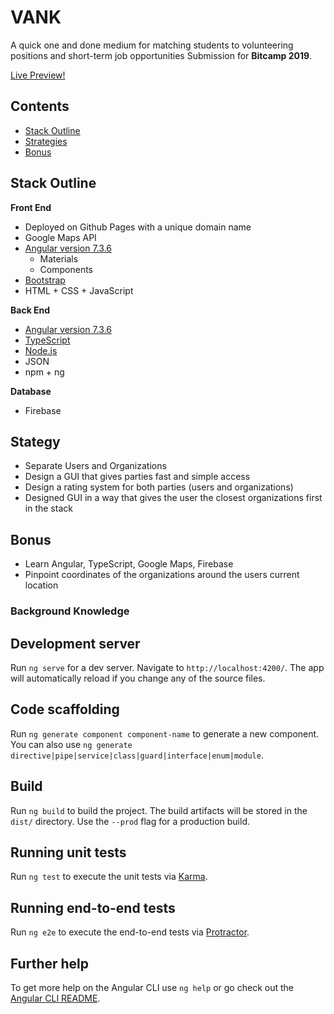 # VANK
A quick one and done medium for matching students to volunteering positions and short-term job opportunities
Submission for **Bitcamp 2019**.

[Live Preview!](http://getvank.com/)

## Contents
- [Stack Outline](#stack-outline)
- [Strategies](#strategies)
- [Bonus](#bonus)

## Stack Outline 
**Front End**
* Deployed on Github Pages with a unique domain name 
* Google Maps API
* [Angular version 7.3.6](https://cli.angular.io/) 
  * Materials
  * Components
* [Bootstrap](https://getbootstrap.com/)
* HTML + CSS + JavaScript

**Back End**
* [Angular version 7.3.6](https://cli.angular.io/) 
* [TypeScript](https://www.typescriptlang.org/)
* [Node.js](https://nodejs.org/en/)
* JSON
* npm + ng

**Database**
* Firebase

## Stategy
* Separate Users and Organizations
* Design a GUI that gives parties fast and simple access 
* Design a rating system for both parties (users and organizations)
* Designed GUI in a way that gives the user the closest organizations first in the stack

## Bonus
* Learn Angular, TypeScript, Google Maps, Firebase 
* Pinpoint coordinates of the organizations around the users current location 







### Background Knowledge 
## Development server

Run `ng serve` for a dev server. Navigate to `http://localhost:4200/`. The app will automatically reload if you change any of the source files.

## Code scaffolding

Run `ng generate component component-name` to generate a new component. You can also use `ng generate directive|pipe|service|class|guard|interface|enum|module`.

## Build

Run `ng build` to build the project. The build artifacts will be stored in the `dist/` directory. Use the `--prod` flag for a production build.

## Running unit tests

Run `ng test` to execute the unit tests via [Karma](https://karma-runner.github.io).

## Running end-to-end tests

Run `ng e2e` to execute the end-to-end tests via [Protractor](http://www.protractortest.org/).

## Further help

To get more help on the Angular CLI use `ng help` or go check out the [Angular CLI README](https://github.com/angular/angular-cli/blob/master/README.md).
